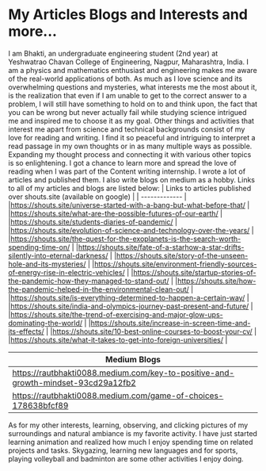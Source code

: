 # My Articles Blogs and Interests and more...
I am Bhakti, an undergraduate engineering student (2nd year) at Yeshwatrao Chavan College of Engineering, Nagpur, Maharashtra, India. I am a physics and mathematics enthusiast and engineering makes me aware of the real-world applications of both. As much as I love science and its overwhelming questions and mysteries, what interests me the most about it, is the realization that even if I am unable to get to the correct answer to a problem, I will still have something to hold on to and think upon, the fact that you can be wrong but never actually fail while studying science intrigued me and inspired me to choose it as my goal.
Other things and activities that interest me apart from science and technical backgrounds consist of my love for reading and writing. I find it so peaceful and intriguing to interpret a read passage in my own thoughts or in as many multiple ways as possible. Expanding my thought process and connecting it with various other topics is so enlightening. I got a chance to learn more and spread the love of reading when I was part of the Content writing internship. I wrote a lot of articles and published them. 
I also write blogs on medium as a hobby. Links to all of my articles and blogs are listed below:
| Links to articles published over shouts.site (available on google) |
| ------------- |
|https://shouts.site/universe-started-with-a-bang-but-what-before-that/ |
|https://shouts.site/what-are-the-possible-futures-of-our-earth/ |
|https://shouts.site/students-diaries-of-pandemic/ |
|https://shouts.site/evolution-of-science-and-technology-over-the-years/ |
|https://shouts.site/the-quest-for-the-exoplanets-is-the-search-worth-spending-time-on/ |
|https://shouts.site/fate-of-a-starhow-a-star-drifts-silently-into-eternal-darkness/ |
|https://shouts.site/story-of-the-unseen-hole-and-its-mysteries/ |
|https://shouts.site/environment-friendly-sources-of-energy-rise-in-electric-vehicles/ |
|https://shouts.site/startup-stories-of-the-pandemic-how-they-managed-to-stand-out/ |
|https://shouts.site/how-the-pandemic-helped-in-the-environmental-clean-out/ |
|https://shouts.site/is-everything-determined-to-happen-a-certain-way/ |
|https://shouts.site/india-and-olympics-journey-past-present-and-future/ |
|https://shouts.site/the-trend-of-exercising-and-major-glow-ups-dominating-the-world/ |
|https://shouts.site/increase-in-screen-time-and-its-effects/ |
|https://shouts.site/10-best-online-courses-to-boost-your-cv/ |
|https://shouts.site/what-it-takes-to-get-into-foreign-universities/ |

| Medium Blogs  |
| ------------- |
|https://rautbhakti0088.medium.com/key-to-positive-and-growth-mindset-93cd29a12fb2 |
|https://rautbhakti0088.medium.com/game-of-choices-178638bfcf89 |

As for my other interests, learning, observing, and clicking pictures of my surroundings and natural ambiance is my favorite activity. 
I have just started learning animation and realized how much I enjoy spending time on related projects and tasks.  Skygazing, learning new languages and for sports, playing volleyball and badminton are some other activities I enjoy doing.
